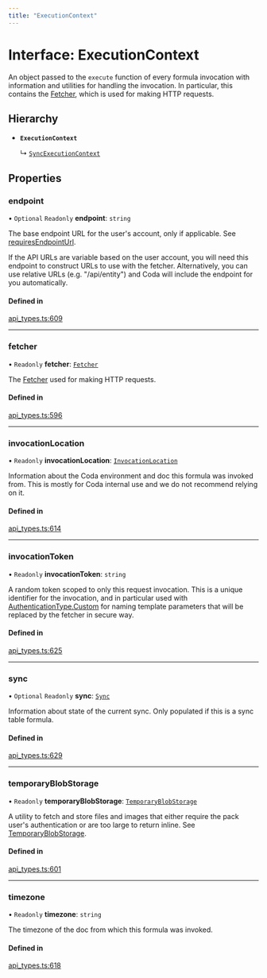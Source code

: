 ```yaml
---
title: "ExecutionContext"
---
```

# Interface: ExecutionContext

An object passed to the `execute` function of every formula invocation
with information and utilities for handling the invocation. In particular,
this contains the [Fetcher](Fetcher.md), which is used for making HTTP requests.

## Hierarchy

- **`ExecutionContext`**

  ↳ [`SyncExecutionContext`](SyncExecutionContext.md)

## Properties

### endpoint

• `Optional` `Readonly` **endpoint**: `string`

The base endpoint URL for the user's account, only if applicable. See [requiresEndpointUrl](AWSAccessKeyAuthentication.md#requiresendpointurl).

If the API URLs are variable based on the user account, you will need this endpoint
to construct URLs to use with the fetcher. Alternatively, you can use relative URLs
(e.g. "/api/entity") and Coda will include the endpoint for you automatically.

#### Defined in

[api_types.ts:609](https://github.com/coda/packs-sdk/blob/main/api_types.ts#L609)

___

### fetcher

• `Readonly` **fetcher**: [`Fetcher`](Fetcher.md)

The [Fetcher](Fetcher.md) used for making HTTP requests.

#### Defined in

[api_types.ts:596](https://github.com/coda/packs-sdk/blob/main/api_types.ts#L596)

___

### invocationLocation

• `Readonly` **invocationLocation**: [`InvocationLocation`](InvocationLocation.md)

Information about the Coda environment and doc this formula was invoked from.
This is mostly for Coda internal use and we do not recommend relying on it.

#### Defined in

[api_types.ts:614](https://github.com/coda/packs-sdk/blob/main/api_types.ts#L614)

___

### invocationToken

• `Readonly` **invocationToken**: `string`

A random token scoped to only this request invocation.
This is a unique identifier for the invocation, and in particular used with
[AuthenticationType.Custom](../enums/AuthenticationType.md#custom) for naming template parameters that will be
replaced by the fetcher in secure way.

#### Defined in

[api_types.ts:625](https://github.com/coda/packs-sdk/blob/main/api_types.ts#L625)

___

### sync

• `Optional` `Readonly` **sync**: [`Sync`](Sync.md)

Information about state of the current sync. Only populated if this is a sync table formula.

#### Defined in

[api_types.ts:629](https://github.com/coda/packs-sdk/blob/main/api_types.ts#L629)

___

### temporaryBlobStorage

• `Readonly` **temporaryBlobStorage**: [`TemporaryBlobStorage`](TemporaryBlobStorage.md)

A utility to fetch and store files and images that either require the pack user's authentication
or are too large to return inline. See [TemporaryBlobStorage](TemporaryBlobStorage.md).

#### Defined in

[api_types.ts:601](https://github.com/coda/packs-sdk/blob/main/api_types.ts#L601)

___

### timezone

• `Readonly` **timezone**: `string`

The timezone of the doc from which this formula was invoked.

#### Defined in

[api_types.ts:618](https://github.com/coda/packs-sdk/blob/main/api_types.ts#L618)
